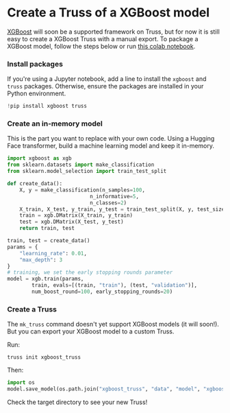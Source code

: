 # Create a Truss of a XGBoost model

[XGBoost](https://xgboost.readthedocs.io/en/stable/) will soon be a supported framework on Truss, but for now it is still easy to create a XGBoost Truss with a manual export. To package a XGBoost model, follow the steps below or run [this colab notebook]().

### Install packages

If you're using a Jupyter notebook, add a line to install the `xgboost` and `truss` packages. Otherwise, ensure the packages are installed in your Python environment.

```python
!pip install xgboost truss
```

### Create an in-memory model

This is the part you want to replace with your own code. Using a Hugging Face transformer, build a machine learning model and keep it in-memory.

```python
import xgboost as xgb
from sklearn.datasets import make_classification
from sklearn.model_selection import train_test_split    

def create_data():
    X, y = make_classification(n_samples=100, 
                           n_informative=5,
                           n_classes=2)
    X_train, X_test, y_train, y_test = train_test_split(X, y, test_size=0.25)
    train = xgb.DMatrix(X_train, y_train)
    test = xgb.DMatrix(X_test, y_test)
    return train, test

train, test = create_data()   
params = {
    "learning_rate": 0.01,
    "max_depth": 3
}
# training, we set the early stopping rounds parameter
model = xgb.train(params, 
        train, evals=[(train, "train"), (test, "validation")], 
        num_boost_round=100, early_stopping_rounds=20)
```

### Create a Truss

The `mk_truss` command doesn't yet support XGBoost models (it will soon!). But you can export your XGBoost model to a custom Truss.

Run:

```
truss init xgboost_truss
```

Then:

```python
import os
model.save_model(os.path.join("xgboost_truss", "data", "model", "xgboost.json"))
```

Check the target directory to see your new Truss!